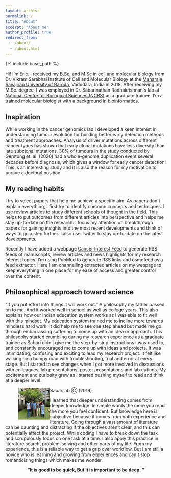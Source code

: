 ```yaml
---
layout: archive
permalink: /
title: "About"
excerpt: "About me"
author_profile: true
redirect_from: 
  - /about/
  - /about.html
---
```

{% include base_path %}

Hi! I’m Eric. I received my B.Sc. and M.Sc in cell and molecular biology from Dr. Vikram Sarabhai Institute of Cell and Molecular Biology at the [Maharaja Sayajirao University of Baroda](https://www.msubaroda.ac.in/Dr_Vikram_Sarabhai_Institute_of_Cell_and_Molecular_Biology), Vadodara, India in 2018. After receiving my M.Sc. degree, I was employed in Dr. Sabarinathan Radhakrishnan's lab at [National Centre for Biological Sciences (NCBS)](https://www.ncbs.res.in/faculty/sabari) as a graduate trainee. I’m a trained molecular biologist with a background in bioinformatics.

## Inspiration 
While working in the cancer genomics lab I developed a keen interest in understanding tumour evolution for building better early detection methods and treatment approaches. Analysis of driver mutations across different cancer types has shown that early clonal mutations have less diversity than late subclonal mutations. 30% of tumours in the study conducted by Gerstung et. al. (2020) had a whole-genome duplication event several decades before diagnosis, which gives a window for early cancer detection! 	This is an interesting study and it is also the reason for my motivation to pursue a doctoral position.

## My reading habits
I try to select papers that help me achieve a specific aim. As papers don't explain everything, I first try to identify common concepts and techniques. I use review articles to study different schools of thought in the field. This helps to put outcomes from different articles into perspective and helps me stay up-to-date on the research. I focus my attention on breakthrough papers for gaining insights into the most recent developments and think of ways to go a step further. I also use Twitter to stay up-to-date on the latest developments.

Recently I have added a webpage [Cancer Interest Feed](https://macwaneric.github.io/cancer_rss_feed/) to generate RSS feeds of manuscripts, review articles and news highlights for my research interest topics. I’m using PubMed to generate RSS links and osmofeed as a feed extractor. Here I am channelling extracted articles on my webpage to keep everything in one place for my ease of access and greater control over the content. 

## Philosophical approach toward science
“If you put effort into things it will work out.” A philosophy my father passed on to me. And it worked well in school as well as college years. This also explains how our Indian education system works as I was able to fit well with this mindset. My education system trained me to incline more towards mindless hard work. It did help me to see one step ahead but made me go through embarrassing suffering to come up with an idea or approach. This philosophy started crumbling during my research experience as a graduate trainee as Sabari didn’t give me the step-by-step instructions I was used to, and constantly encouraged me to come up with ideas and projects. It was intimidating, confusing and exciting to lead my research project. It felt like walking on a bumpy road with troubleshooting, trial and error at every stage. But I started to see changes when I got more involved in discussions with colleagues, lab presentations, poster presentations and lab outings. My excitement and curiosity grew as I started pushing myself to read and think at a deeper level.

<figure>
  <img src="/../../files/sabarilab_grouppic_2019.jpg" alt="Sabarilab Grouppic" align="left" width="100" height="100">
  <figcaption> Sabarilab Ⓒ (2019) </figcaption>
</figure>

I learned that deeper understanding comes from deeper knowledge. In simple words the more you read the more you feel confident. But knowledge here is subjective because it comes from both experience and literature. Going through a vast amount of literature can be daunting and distracting if the objectives aren’t clear, and this can potentially affect the project. While coding I have to break down the task and scrupulously focus on one task at a time. I also apply this practice in literature search, problem-solving and other parts of my life. From my experience, this is a reliable way to get a grip over workflow. But I am still a novice who is learning and growing from experiences and can't stop romanticising things which makes me wonder.

<center><b>“It is good to be quick, But it is important to be deep. ”
